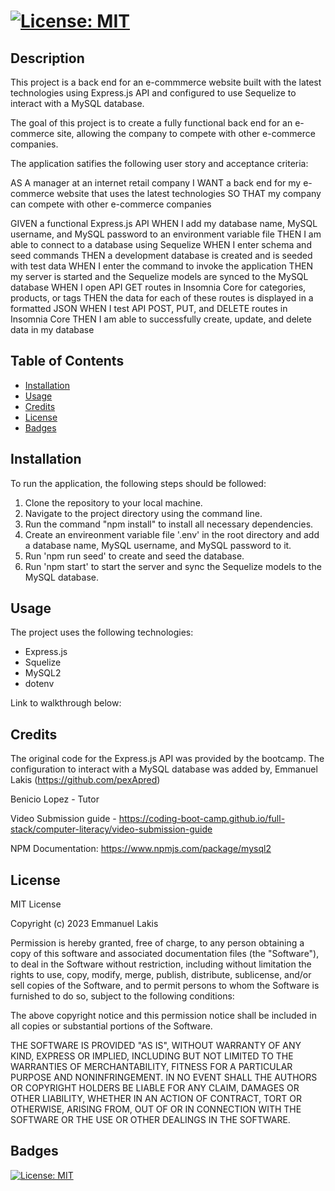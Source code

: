 #  [![License: MIT](https://img.shields.io/badge/License-MIT-yellow.svg)](https://opensource.org/licenses/MIT)

## Description

This project is a back end for an e-commmerce website built with the latest technologies using Express.js API and configured to use Sequelize to interact with a MySQL database. 

The goal of this project is to create a fully functional back end for an e-commerce site, allowing the company to compete with other e-commerce companies.

The application satifies the following user story and acceptance criteria:

AS A manager at an internet retail company
I WANT a back end for my e-commerce website that uses the latest technologies
SO THAT my company can compete with other e-commerce companies

GIVEN a functional Express.js API
WHEN I add my database name, MySQL username, and MySQL password to an environment variable file
THEN I am able to connect to a database using Sequelize
WHEN I enter schema and seed commands
THEN a development database is created and is seeded with test data
WHEN I enter the command to invoke the application
THEN my server is started and the Sequelize models are synced to the MySQL database
WHEN I open API GET routes in Insomnia Core for categories, products, or tags
THEN the data for each of these routes is displayed in a formatted JSON
WHEN I test API POST, PUT, and DELETE routes in Insomnia Core
THEN I am able to successfully create, update, and delete data in my database

## Table of Contents

- [Installation](#installation)
- [Usage](#usage)
- [Credits](#credits)
- [License](#license)
- [Badges](#badges)

## Installation

To run the application, the following steps should be followed:

1. Clone the repository to your local machine.
2. Navigate to the project directory using the command line.
3. Run the command "npm install" to install all necessary dependencies.
4. Create an envireonment variable file '.env' in the root directory and add a database name, MySQL username, and MySQL password to it.
5. Run 'npm run seed' to create and seed the database.
6. Run 'npm start' to start the server and sync the Sequelize models to the MySQL database.


## Usage

The project uses the following technologies:
* Express.js
* Squelize
* MySQL2
* dotenv

Link to walkthrough below:


## Credits

The original code for the Express.js API was provided by the bootcamp. The configuration to interact with a MySQL database was added by, Emmanuel Lakis (https://github.com/pexApred)

Benicio Lopez - Tutor

Video Submission guide - https://coding-boot-camp.github.io/full-stack/computer-literacy/video-submission-guide

NPM Documentation: https://www.npmjs.com/package/mysql2

## License

MIT License

Copyright (c) 2023 Emmanuel Lakis

Permission is hereby granted, free of charge, to any person obtaining a copy
of this software and associated documentation files (the "Software"), to deal
in the Software without restriction, including without limitation the rights
to use, copy, modify, merge, publish, distribute, sublicense, and/or sell
copies of the Software, and to permit persons to whom the Software is
furnished to do so, subject to the following conditions:

The above copyright notice and this permission notice shall be included in all
copies or substantial portions of the Software.

THE SOFTWARE IS PROVIDED "AS IS", WITHOUT WARRANTY OF ANY KIND, EXPRESS OR
IMPLIED, INCLUDING BUT NOT LIMITED TO THE WARRANTIES OF MERCHANTABILITY,
FITNESS FOR A PARTICULAR PURPOSE AND NONINFRINGEMENT. IN NO EVENT SHALL THE
AUTHORS OR COPYRIGHT HOLDERS BE LIABLE FOR ANY CLAIM, DAMAGES OR OTHER
LIABILITY, WHETHER IN AN ACTION OF CONTRACT, TORT OR OTHERWISE, ARISING FROM,
OUT OF OR IN CONNECTION WITH THE SOFTWARE OR THE USE OR OTHER DEALINGS IN THE
SOFTWARE.

## Badges

[![License: MIT](https://img.shields.io/badge/License-MIT-yellow.svg)](https://opensource.org/licenses/MIT)
